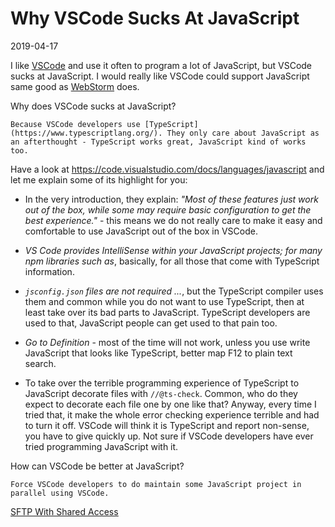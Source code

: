 # Why VSCode Sucks At JavaScript

2019-04-17

<!--- tags: javascript -->

I like [VSCode](https://code.visualstudio.com) and use it often to program a lot of JavaScript, but VSCode sucks at JavaScript. I would really like VSCode could support JavaScript same good as [WebStorm](https://www.jetbrains.com/webstorm/) does.

Why does VSCode sucks at JavaScript? 

    Because VSCode developers use [TypeScript](https://www.typescriptlang.org/). They only care about JavaScript as an afterthought - TypeScript works great, JavaScript kind of works too.

Have a look at https://code.visualstudio.com/docs/languages/javascript and let me explain some of its highlight for you:

* In the very introduction, they explain: *"Most of these features just work out of the box, while some may require basic configuration to get the best experience."* - this means we do not really care to make it easy and comfortable to use JavaScript out of the box in VSCode.

* *VS Code provides IntelliSense within your JavaScript projects; for many npm libraries such as*, basically, for all those that come with TypeScript information.

* *`jsconfig.json` files are not required ...*, but the TypeScript compiler uses them and common while you do not want to use TypeScript, then at least take over its bad parts to JavaScript. TypeScript developers are used to that, JavaScript people can get used to that pain too.

* *Go to Definition* - most of the time will not work, unless you use write JavaScript that looks like TypeScript, better map F12 to plain text search.

* To take over the terrible programming experience of TypeScript to JavaScript decorate files with `//@ts-check`. Common, who do they expect to decorate each file one by one like that? Anyway, every time I tried that, it make the whole error checking experience terrible and had to turn it off. VSCode will think it is TypeScript and report non-sense, you have to give quickly up. Not sure if VSCode developers have ever tried programming JavaScript with it.

How can VSCode be better at JavaScript? 

    Force VSCode developers to do maintain some JavaScript project in parallel using VSCode.

<ins class='nfooter'><a rel='next' id='fnext' href='#blog/2019/2019-04-16-SFTP-With-Shared-Access.md'>SFTP With Shared Access</a></ins>
